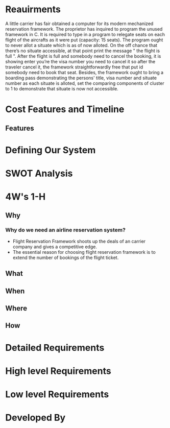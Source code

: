    # Reauirments

  A little carrier has fair obtained a computer for its modern mechanized reservation framework. The proprietor has inquired to program the unused framework in C. It is required to type in a program to relegate seats on each flight of the aircrafts as it were put (capacity: 15 seats). The program ought to never allot a situate which is as of now alloted. On the off chance that there’s no situate accessible, at that point print the message " the flight is full ". After the flight is full and somebody need to cancel the booking, it is showing enter you’re the visa number you need to cancel it so after the traveler cancel it, the framework straightforwardly free that put id somebody need to book that seat. Besides, the framework ought to bring a boarding pass demonstrating the persons' title, visa number and situate number as each situate is alloted, set the comparing components of cluster to 1 to demonstrate that situate is now not accessible.
  
   # Cost Features and Timeline
   ## Features
   
   
   
   
   # Defining Our System
   
   # SWOT Analysis
   
   
   # 4W's 1-H
   
   ## Why
   ### Why do we need an airline reservation system?
   
   - Flight Reservation Framework shoots up the deals of an carrier company and gives a competitive edge. 
   - The essential reason for choosing flight reservation framework is to extend the number of bookings of the flight ticket.
   ## What
   ## When
   ## Where
   ## How
   
   # Detailed Requirements
   
   
   # High level Requirements
   
   # Low level Requirements
   # Developed By

